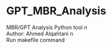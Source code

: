 # GPT_MBR_Analysis
MBR/GPT Analysis Python tool n\
Author: Ahmed Alqahtani n\
Run makefile command 

